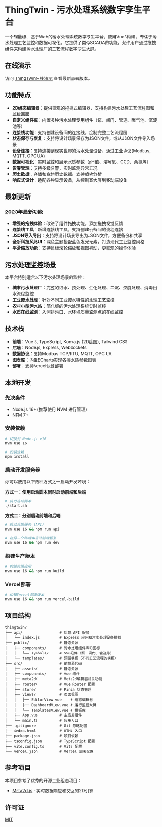 # ThingTwin - 污水处理系统数字孪生平台

一个轻量级、基于Web的污水处理系统数字孪生平台，使用Vue3构建，专注于污水处理工艺监控和数据可视化。它提供了类似SCADA的功能，允许用户通过拖拽组件来构建污水处理厂的工艺流程数字孪生大屏。

## 在线演示

访问 [ThingTwin在线演示](https://thingtwin.vercel.app) 查看最新部署版本。

## 功能特点

- **2D组态编辑器**：提供直观的拖拽式编辑器，支持构建污水处理工艺流程图和监控画面
- **自定义组件库**：内置多种污水处理专用组件（泵、阀门、管道、曝气池、沉淀池等）
- **连接线功能**：支持创建设备间的连接线，绘制完整工艺流程图
- **状态保存与恢复**：支持将设计场景保存为JSON文件，或从JSON文件导入场景
- **设备连接**：支持连接到现实世界的污水处理设备，通过工业协议(Modbus, MQTT, OPC UA)
- **数据可视化**：实时监控和展示水质参数（pH值、溶解氧、COD、余氯等）
- **告警管理**：支持多级告警，实时监测异常工况
- **历史数据**：存储和查询历史数据，支持趋势分析
- **响应式设计**：适配各种显示设备，从控制室大屏到移动端设备

## 最新更新

### 2023年最新功能

- **增强的拖拽体验**：改进了组件拖拽功能，添加拖拽视觉反馈
- **连接线工具**：新增连接线工具，支持创建设备间的流程连接
- **JSON导入导出**：支持将设计场景导出为JSON文件，方便备份和共享
- **全新科技风格UI**：深色主题搭配蓝色发光元素，打造现代工业监控风格
- **平滑缩放功能**：支持鼠标滚轮缩放和视图拖动，更直观的操作体验

## 污水处理监控场景

本平台特别适合以下污水处理场景的监控：

- **城市污水处理厂**：完整的进水、预处理、生化处理、二沉、深度处理、消毒出水流程监控
- **工业废水处理**：针对不同工业废水特性的处理工艺监控
- **农村小型污水站**：简化版的污水处理系统实时监控
- **水质在线监测**：入河排污口、水环境质量监测点的在线监控

## 技术栈

- **前端**：Vue 3, TypeScript, Konva.js (2D绘图), Tailwind CSS
- **后端**：Node.js, Express, WebSockets
- **数据协议**：支持Modbus TCP/RTU, MQTT, OPC UA
- **图表库**：内置ECharts实现各类水质参数图表
- **部署**：支持Vercel快速部署

## 本地开发

### 先决条件

- Node.js 16+ (推荐使用 NVM 进行管理)
- NPM 7+

### 安装依赖

```bash
# 切换到 Node.js v16
nvm use 16

# 安装依赖
npm install
```

### 启动开发服务器

你可以使用以下两种方式之一启动开发环境：

**方式一：使用启动脚本同时启动前端和后端**

```bash
# 执行启动脚本
./start.sh
```

**方式二：分别启动前端和后端**

```bash
# 启动后端服务 (API)
nvm use 16 && npm run api

# 在另一个终端中启动前端服务
nvm use 16 && npm run dev
```

### 构建生产版本

```bash
# 构建前端应用
nvm use 16 && npm run build
```

### Vercel部署

```bash
# 构建Vercel部署版本
nvm use 16 && npm run vercel-build
```

## 项目结构

```
thingtwin/
├── api/                 # 后端 API 服务
│   └── index.js         # Express 应用和污水处理设备模拟
├── public/              # 静态资源
│   ├── components/      # 污水处理组件库和图标
│   │   └── symbols/     # SVG组件（泵、阀门、管道等）
│   └── templates/       # 预设模板（不同工艺流程的模板）
├── src/                 # 前端源代码
│   ├── assets/          # 静态资源
│   ├── components/      # Vue 组件
│   ├── meta2d/          # Meta2d编辑器相关功能
│   ├── router/          # Vue Router 配置
│   ├── store/           # Pinia 状态管理
│   ├── views/           # 页面视图
│   │   ├── EditorView.vue    # 组态编辑器
│   │   ├── DashboardView.vue # 运行监控大屏
│   │   └── TemplatesView.vue # 模板库
│   ├── App.vue          # 主应用组件
│   └── main.ts          # 应用入口
├── .gitignore           # Git 忽略配置
├── index.html           # HTML 入口
├── package.json         # 项目依赖
├── tsconfig.json        # TypeScript 配置
├── vite.config.ts       # Vite 配置
└── vercel.json          # Vercel 部署配置
```

## 参考项目

本项目参考了优秀的开源工业组态项目：
- [Meta2d.js](https://github.com/le5le-com/meta2d.js) - 实时数据响应和交互的2D引擎

## 许可证

[MIT](LICENSE) 